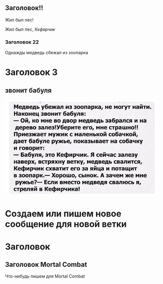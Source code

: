 ## Заголовок!!
Жил был пес!

Жил был пес, *Кефирчик*

### Заголовок 22
Однажды медведь сбежал из зоопарка

# Заголовок 3
 ## звонит бабуля

![Анекдот](112.jpg)

 # **Создаем или пишем новое сообщение для новой ветки**

# Заголовок

## Заголовок Mortal Combat

Что-нибудь пишем для Mortal Combat 